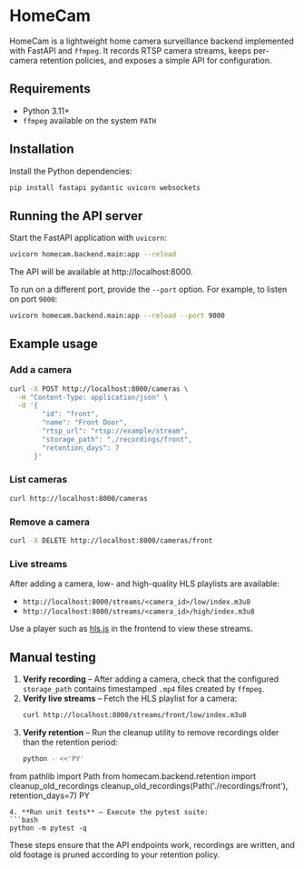 # HomeCam

HomeCam is a lightweight home camera surveillance backend implemented with FastAPI and `ffmpeg`. It records RTSP camera streams, keeps per-camera retention policies, and exposes a simple API for configuration.

## Requirements
- Python 3.11+
- `ffmpeg` available on the system `PATH`

## Installation
Install the Python dependencies:

```bash
pip install fastapi pydantic uvicorn websockets
```

## Running the API server
Start the FastAPI application with `uvicorn`:

```bash
uvicorn homecam.backend.main:app --reload
```

The API will be available at http://localhost:8000.

To run on a different port, provide the `--port` option. For example, to listen on port
`9000`:

```bash
uvicorn homecam.backend.main:app --reload --port 9000
```

## Example usage
### Add a camera
```bash
curl -X POST http://localhost:8000/cameras \
  -H "Content-Type: application/json" \
  -d '{
        "id": "front",
        "name": "Front Door",
        "rtsp_url": "rtsp://example/stream",
        "storage_path": "./recordings/front",
        "retention_days": 7
      }'
```

### List cameras
```bash
curl http://localhost:8000/cameras
```

### Remove a camera
```bash
curl -X DELETE http://localhost:8000/cameras/front
```

### Live streams
After adding a camera, low- and high-quality HLS playlists are available:

- `http://localhost:8000/streams/<camera_id>/low/index.m3u8`
- `http://localhost:8000/streams/<camera_id>/high/index.m3u8`

Use a player such as [hls.js](https://github.com/video-dev/hls.js/) in the frontend to view these streams.

## Manual testing
1. **Verify recording** – After adding a camera, check that the configured `storage_path` contains timestamped `.mp4` files created by `ffmpeg`.
2. **Verify live streams** – Fetch the HLS playlist for a camera:
   ```bash
   curl http://localhost:8000/streams/front/low/index.m3u8
   ```
3. **Verify retention** – Run the cleanup utility to remove recordings older than the retention period:
   ```bash
   python - <<'PY'
from pathlib import Path
from homecam.backend.retention import cleanup_old_recordings
cleanup_old_recordings(Path('./recordings/front'), retention_days=7)
PY
   ```
4. **Run unit tests** – Execute the pytest suite:
   ```bash
   python -m pytest -q
   ```

These steps ensure that the API endpoints work, recordings are written, and old footage is pruned according to your retention policy.
